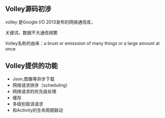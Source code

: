 ## Volley源码初涉
volley 是Google I/O 2013发布的网络通信库，

关键词，数据不大通信频繁

Volley名称的由来：a brust or emisssion of many things or a large amount at once

## Volley提供的功能
* Json,图像等异步下载
* 网络请求排序（scheduling）
* 网络请求的优先级处理
* 缓存
* 多级别取消请求
* 和Activity的生命周期联动

